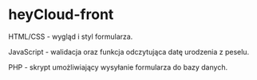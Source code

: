 # heyCloud-front

HTML/CSS - wygląd i styl formularza.

JavaScript - walidacja oraz funkcja odczytująca datę urodzenia z peselu.

PHP - skrypt umożliwiający wysyłanie formularza do bazy danych.

